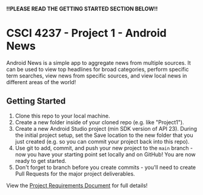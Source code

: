 **!!PLEASE READ THE GETTING STARTED SECTION BELOW!!**

# CSCI 4237 - Project 1 - Android News
Android News is a simple app to aggregate news from multiple sources. It can be used to view top headlines for broad categories, perform specific term searches, view news from specific sources, and view local news in different areas of the world!

## Getting Started
1. Clone this repo to your local machine.
2. Create a new folder inside of your cloned repo (e.g. like "Project1").
3. Create a new Android Studio project (min SDK version of API 23). During the initial project setup, set the Save location to the new folder that you just created (e.g. so you can commit your project back into this repo).
4. Use git to add, commit, and push your new project to the `main` branch - now you have your starting point set locally and on GitHub! You are now ready to get started.
5. Don't forget to branch before you create commits - you'll need to create Pull Requests for the major project deliverables.

View the [Project Requirements Document](https://docs.google.com/document/d/1MO1TWz6bV4NkF4b1XmASTNOjr85CupTq13rIqpE5IeU/edit?usp=sharing) for full details!
